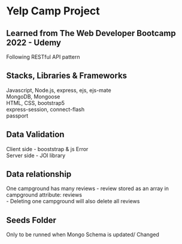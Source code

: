 # Yelp Camp Project

## Learned from The Web Developer Bootcamp 2022 - Udemy

Following RESTful API pattern

## Stacks, Libraries & Frameworks

Javascript, Node.js, express, ejs, ejs-mate <br>
MongoDB, Mongoose <br>
HTML, CSS, bootstrap5 <br>
express-session, connect-flash<br>
passport

## Data Validation

Client side - booststrap & js Error <br>
Server side - JOI library<br>

## Data relationship

One campground has many reviews - review stored as an array in campground attribute: reviews <br> - Deleting one campground will also delete all reviews

## Seeds Folder

Only to be runned when Mongo Schema is updated/ Changed
